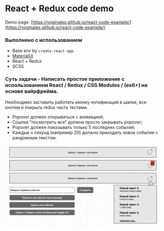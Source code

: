 # React + Redux code demo

Demo page: [https://yoginalex.github.io/react-code-example/](https://yoginalex.github.io/react-code-example/)

### Выполнено с использованием

- Base env by `create-react-app`.
- [MaterialUI](http://www.material-ui.com/)
- React + Redux
- SCSS

### Суть задачи - Написать простое приложение с использованием React / Redux / CSS Modules / (es6+) на основе вайрфрейма.

Необходимо заставить работать иконку нотификаций в шапке, все кнопки и покрыть redux часть тестами.

 - Popover должен открываться с анимацией;
 - Ссылка “посмотреть все” должна просто закрывать popover;
 - Popover должен показывать только 5 последних событий;
 - Каждые x секунд (например 20) должно приходить новое событие с рандомным текстом.

![](img.png)
